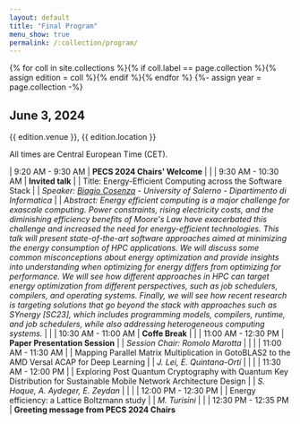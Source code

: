 ```yaml
---
layout: default
title: "Final Program"
menu_show: true
permalink: /:collection/program/
---
```


{% for coll in site.collections %}{% if coll.label == page.collection %}{% assign edition = coll %}{% endif %}{% endfor %}
{%- assign year = page.collection -%}


## June 3, 2024

{{ edition.venue }}, {{ edition.location }}

All times are Central European Time (CET).

| 9:20 AM - 9:30 AM | **PECS 2024 Chairs' Welcome**
| |
| 9:30 AM - 10:30 AM | **Invited talk**
| | Title: Energy-Efficient Computing across the Software Stack
| | *Speaker: [Biagio Cosenza](https://www.cosenza.eu/) - University of Salerno - Dipartimento di Informatica*
| | *Abstract: Energy efficient computing is a major challenge for exascale computing. Power constraints, rising electricity costs, and the diminishing efficiency benefits of Moore's Law have exacerbated this challenge and increased the need for energy-efficient technologies. This talk will present state-of-the-art software approaches aimed at minimizing the energy consumption of HPC applications. We will discuss some common misconceptions about energy optimization and provide insights into understanding when optimizing for energy differs from optimizing for performance. We will see how different approaches in HPC can target energy optimization from different perspectives, such as job schedulers, compilers, and operating systems. Finally, we will see how recent research is targeting solutions that go beyond the stack with approaches such as SYnergy [SC23], which includes programming models, compilers, runtime, and job schedulers, while also addressing heterogeneous computing systems.*
| |
| 10:30 AM - 11:00 AM | **Coffe Break**
| |
| 11:00 AM - 12:30 PM | **Paper Presentation Session**
| | *Session Chair: Romolo Marotta*
| |
| | 11:00 AM - 11:30 AM
| | Mapping Parallel Matrix Multiplication in GotoBLAS2 to the AMD Versal ACAP for Deep Learning
| | *J. Lei, E. Quintana-Ortí*
| |
| | 11:30  AM - 12:00 PM
| | Exploring Post Quantum Cryptography with Quantum Key Distribution for Sustainable Mobile Network Architecture Design
| | *S. Hoque, A. Aydeger, E. Zeydan*
| |
| | 12:00 PM - 12:30 PM
| | Energy efficiency: a Lattice Boltzmann study
| | *M. Turisini*
| |
| 12:30 PM - 12:35 PM | **Greeting message from PECS 2024 Chairs**



